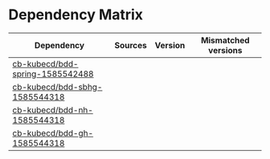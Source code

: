 # Dependency Matrix

Dependency | Sources | Version | Mismatched versions
---------- | ------- | ------- | -------------------
[cb-kubecd/bdd-spring-1585542488](https://github.com/cb-kubecd/bdd-spring-1585542488.git) |  | []() | 
[cb-kubecd/bdd-sbhg-1585544318](https://github.com/cb-kubecd/bdd-sbhg-1585544318.git) |  | []() | 
[cb-kubecd/bdd-nh-1585544318](https://github.com/cb-kubecd/bdd-nh-1585544318.git) |  | []() | 
[cb-kubecd/bdd-gh-1585544318](https://github.com/cb-kubecd/bdd-gh-1585544318.git) |  | []() | 
